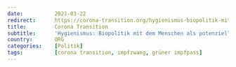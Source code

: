 ```yaml
---
date:          2021-03-22
redirect:      https://corona-transition.org/hygienismus-biopolitik-mit-dem-menschen-als-potenziellem-keimtrager
title:         Corona Transition
subtitle:      'Hygienismus: Biopolitik mit dem Menschen als potenziellem Keimträger'
country:       ORG
categories:    [Politik]
tags:          [corona transition, impfzwang, grüner impfpass]
---
```

